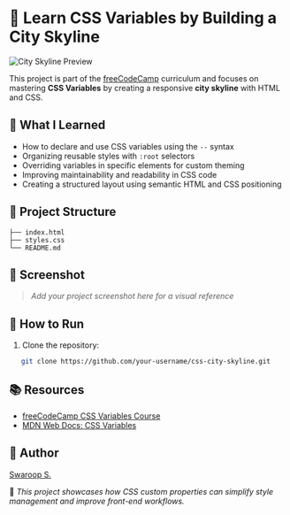 # 🌆 Learn CSS Variables by Building a City Skyline

![City Skyline Preview](./screenshot.png) <!-- Replace with your image path -->

This project is part of the [freeCodeCamp](https://www.freecodecamp.org/) curriculum and focuses on mastering **CSS Variables** by creating a responsive **city skyline** with HTML and CSS.

## 🧠 What I Learned

- How to declare and use CSS variables using the `--` syntax
- Organizing reusable styles with `:root` selectors
- Overriding variables in specific elements for custom theming
- Improving maintainability and readability in CSS code
- Creating a structured layout using semantic HTML and CSS positioning

## 📁 Project Structure


```
├── index.html
├── styles.css
└── README.md
```



## 📸 Screenshot

> _Add your project screenshot here for a visual reference_

## 🚀 How to Run

1. Clone the repository:
```bash
   git clone https://github.com/your-username/css-city-skyline.git
````

## 📚 Resources

* [freeCodeCamp CSS Variables Course](https://www.freecodecamp.org/learn/)
* [MDN Web Docs: CSS Variables](https://developer.mozilla.org/en-US/docs/Web/CSS/Using_CSS_custom_properties)

## 📌 Author

[Swaroop S.](https://github.com/your-username)


🔖 *This project showcases how CSS custom properties can simplify style management and improve front-end workflows.*


